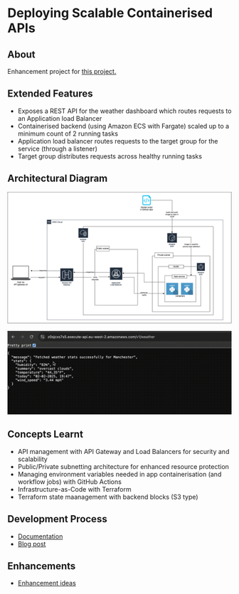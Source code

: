 # Deploying Scalable Containerised APIs

## About
Enhancement project for [this project.](https://github.com/khairahscorner/weather-dashboard)

## Extended Features
- Exposes a REST API for the weather dashboard which routes requests to an Application load Balancer 
- Containerised backend (using Amazon ECS with Fargate) scaled up to a minimum count of 2 running tasks
- Application load balancer routes requests to the target group for the service (through a listener)
- Target group distributes requests across healthy running tasks

## Architectural Diagram
![Diagram](architecture.png)

![Results](demo.gif)

## Concepts Learnt
- API management with API Gateway and Load Balancers for security and scalability
- Public/Private subnetting architecture for enhanced resource protection
- Managing environment variables needed in app containerisation (and workflow jobs) with GitHub Actions
- Infrastructure-as-Code with Terraform
- Terraform state maanagement with backend blocks (S3 type)

## Development Process
  - [Documentation](docs.md)
  - [Blog post](https://khairahscorner.hashnode.dev/deploying-scalable-apis-with-terraform-and-github-actions)

## Enhancements
- [Enhancement ideas](/enhancements-todo/)